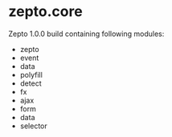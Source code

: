 zepto.core
==========

Zepto 1.0.0 build containing following modules:

* zepto
* event
* data
* polyfill
* detect
* fx
* ajax
* form
* data
* selector
